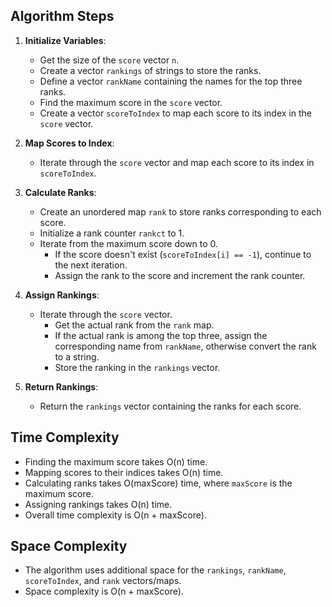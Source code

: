 ## Algorithm Steps

1. **Initialize Variables**:
   - Get the size of the `score` vector `n`.
   - Create a vector `rankings` of strings to store the ranks.
   - Define a vector `rankName` containing the names for the top three ranks.
   - Find the maximum score in the `score` vector.
   - Create a vector `scoreToIndex` to map each score to its index in the `score` vector.

2. **Map Scores to Index**:
   - Iterate through the `score` vector and map each score to its index in `scoreToIndex`.

3. **Calculate Ranks**:
   - Create an unordered map `rank` to store ranks corresponding to each score.
   - Initialize a rank counter `rankct` to 1.
   - Iterate from the maximum score down to 0.
     - If the score doesn't exist (`scoreToIndex[i] == -1`), continue to the next iteration.
     - Assign the rank to the score and increment the rank counter.

4. **Assign Rankings**:
   - Iterate through the `score` vector.
     - Get the actual rank from the `rank` map.
     - If the actual rank is among the top three, assign the corresponding name from `rankName`, otherwise convert the rank to a string.
     - Store the ranking in the `rankings` vector.

5. **Return Rankings**:
   - Return the `rankings` vector containing the ranks for each score.

## Time Complexity
- Finding the maximum score takes O(n) time.
- Mapping scores to their indices takes O(n) time.
- Calculating ranks takes O(maxScore) time, where `maxScore` is the maximum score.
- Assigning rankings takes O(n) time.
- Overall time complexity is O(n + maxScore).

## Space Complexity
- The algorithm uses additional space for the `rankings`, `rankName`, `scoreToIndex`, and `rank` vectors/maps.
- Space complexity is O(n + maxScore).
